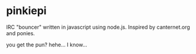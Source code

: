 pinkiepi
========

IRC "bouncer" written in javascript using node.js. Inspired by canternet.org and ponies.

you get the pun? hehe... I know...